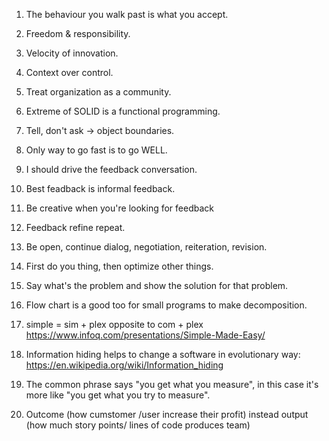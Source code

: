 1.  The behaviour you walk past is what you accept.

1.  Freedom & responsibility.
1.  Velocity of innovation.
1.  Context over control.
1.  Treat organization as a community.
1.  Extreme of SOLID is a functional programming.
1.  Tell, don't ask -> object boundaries.

1.  Only way to go fast is to go WELL.

1.  I should drive the feedback conversation.
1.  Best feadback is informal feedback.
1.  Be creative when you're looking for feedback
1.  Feedback refine repeat.
1.  Be open, continue dialog, negotiation, reiteration, revision.

1.  First do you thing, then optimize other things.
1.  Say what's the problem and show the solution for that problem.

1.  Flow chart is a good too for small programs to make decomposition.

1. simple = sim + plex opposite to com + plex https://www.infoq.com/presentations/Simple-Made-Easy/
1. Information hiding helps to change a software in evolutionary way: https://en.wikipedia.org/wiki/Information_hiding

1. The common phrase says "you get what you measure", in this case it's more like "you get what you try to measure".
1. Outcome (how cumstomer /user increase their profit) instead output (how much story points/ lines of code produces team)